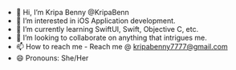 - 👋 Hi, I’m Kripa Benny @KripaBenn
- 👀 I’m interested in iOS Application development.
- 🌱 I’m currently learning SwiftUI, Swift, Objective C, etc.
- 💞️ I’m looking to collaborate on anything that intrigues me.
- 📫 How to reach me - Reach me @ kripabenny7777@gmail.com
- 😄 Pronouns: She/Her
  

<!---
KripaBenn/KripaBenn is a ✨ special ✨ repository because its `README.md` (this file) appears on your GitHub profile.
You can click the Preview link to take a look at your changes.
--->
